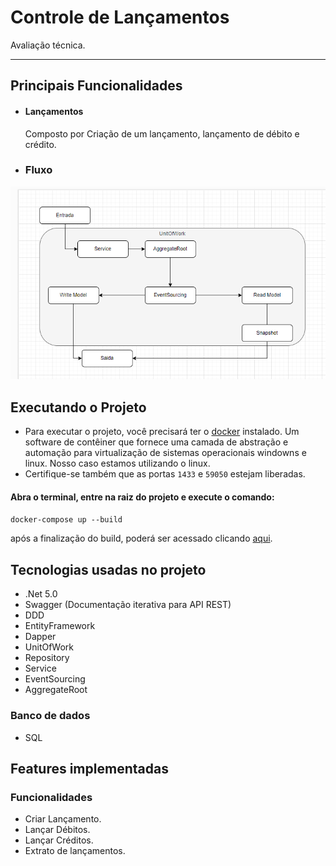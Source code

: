 # Controle de Lançamentos

Avaliação técnica. 

------------

## Principais Funcionalidades

- #### Lançamentos
    Composto por Criação de um lançamento, lançamento de débito e crédito.

- ### Fluxo

<p align="center" width="100%">
  <img src="https://github.com/pinhosilva/solucao-lancamentos/blob/main/Fluxo.PNG"/>
</p>

## Executando o Projeto

- Para executar o projeto, você precisará ter o [docker](https://app.dbdesigner.net/signup "docker") instalado. Um software de contêiner que fornece uma camada de abstração e automação para virtualização de sistemas operacionais windowns e linux. Nosso caso estamos utilizando o linux.
- Certifique-se também que as portas `1433` e `59050` estejam liberadas.

#### Abra o terminal, entre na raiz do projeto e execute o comando:

`docker-compose up --build`

após a finalização do build, poderá ser acessado clicando [aqui](http://localhost:59050/swagger/index.html "aqui").

## Tecnologias usadas no projeto

- .Net 5.0
- Swagger (Documentação iterativa para API REST)
- DDD
- EntityFramework
- Dapper
- UnitOfWork
- Repository
- Service
- EventSourcing
- AggregateRoot

### Banco de dados

- SQL

## Features implementadas

### Funcionalidades

- Criar Lançamento.
- Lançar Débitos.
- Lançar Créditos.
- Extrato de lançamentos.